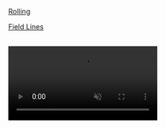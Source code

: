 
<p><a href="http://kangaroo3d.com/rolling">Rolling</a></p>

<p><a href="http://kangaroo3d.com/fieldlines">Field Lines</a></p>


<br/>
<video src="https://user-images.githubusercontent.com/1229336/200630149-a1d929f8-27af-4f86-b946-c5cadf7f20ba.mp4" data-canonical-src="https://user-images.githubusercontent.com/1229336/200630149-a1d929f8-27af-4f86-b946-c5cadf7f20ba.mp4" controls="controls" loop muted="muted" class="d-block rounded-bottom-2 border-top width-fit" style="max-height:750px;">
</video>


